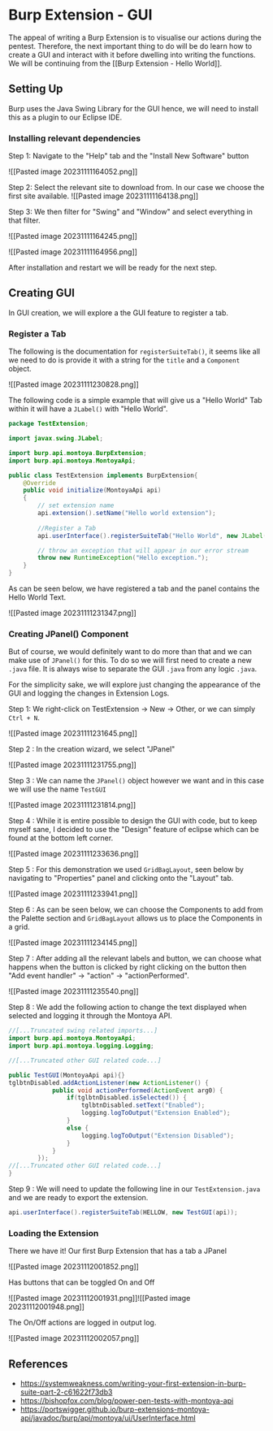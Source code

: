 # Burp Extension - GUI
The appeal of writing a Burp Extension is to visualise our actions during the pentest. Therefore, the next important thing to do will be do learn how to create a GUI and interact with it before dwelling into writing the functions. We will be continuing from the [[Burp Extension - Hello World]].
## Setting Up 
Burp uses the Java Swing Library for the GUI hence, we will need to install this as a plugin to our Eclipse IDE.
### Installing relevant dependencies
Step 1: Navigate to the "Help" tab and the "Install New Software" button

![[Pasted image 20231111164052.png]]

Step 2: Select the relevant site to download from. In our case we choose the first site available.
![[Pasted image 20231111164138.png]]

Step 3: We then filter for "Swing" and "Window" and select everything in that filter.  

![[Pasted image 20231111164245.png]]

![[Pasted image 20231111164956.png]]

After installation and restart we will be ready for the next step.
## Creating GUI
In GUI creation, we will explore a the GUI feature to register a tab. 
### Register a Tab
The following is the documentation for `registerSuiteTab()`, it seems like all we need to do is provide it with a string for the `title` and a `Component` object. 

![[Pasted image 20231111230828.png]]

The following code is a simple example that will give us a "Hello World" Tab within it will have a `JLabel()` with "Hello World". 
```Java
package TestExtension;

import javax.swing.JLabel;

import burp.api.montoya.BurpExtension;
import burp.api.montoya.MontoyaApi;

public class TestExtension implements BurpExtension{
    @Override
    public void initialize(MontoyaApi api)
    {
        // set extension name
        api.extension().setName("Hello world extension");
        
        //Register a Tab
        api.userInterface().registerSuiteTab("Hello World", new JLabel("Hello, World!"));

        // throw an exception that will appear in our error stream
        throw new RuntimeException("Hello exception.");
    }
}
```

As can be seen below, we have registered a tab and the panel contains the Hello World Text.

![[Pasted image 20231111231347.png]]

### Creating JPanel() Component
But of course, we would definitely want to do more than that and we can make use of `JPanel()` for this. To do so we will first need to create a new `.java` file. It is always wise to separate the GUI `.java` from any logic `.java`. 

For the simplicity sake, we will explore just changing the appearance of the GUI and logging the changes in Extension Logs.

Step 1: We right-click on TestExtension -> New -> Other, or we can simply `Ctrl + N`.

![[Pasted image 20231111231645.png]]

Step 2 : In the creation wizard, we select "JPanel"

![[Pasted image 20231111231755.png]]

Step 3 : We can name the `JPanel()` object however we want and in this case we will use the name `TestGUI`

![[Pasted image 20231111231814.png]]

Step 4 : While it is entire possible to design the GUI with code, but to keep myself sane, I decided to use the "Design" feature of eclipse which can be found at the bottom left corner.

![[Pasted image 20231111233636.png]]

Step 5 : For this demonstration we used `GridBagLayout`, seen below by navigating to "Properties" panel and clicking onto the "Layout" tab.

![[Pasted image 20231111233941.png]]

Step 6 : As can be seen below, we can choose the Components to add from the Palette section and `GridBagLayout` allows us to place the Components in a grid.

![[Pasted image 20231111234145.png]]

Step 7 : After adding all the relevant labels and button, we can choose what happens when the button is clicked by right clicking on the button then "Add event handler" ->  "action" -> "actionPerformed".

![[Pasted image 20231111235540.png]]

Step 8 : We add the following action to change the text displayed when selected and logging it through the Montoya API.

```Java
//[...Truncated swing related imports...]
import burp.api.montoya.MontoyaApi;
import burp.api.montoya.logging.Logging;

//[...Truncated other GUI related code...]

public TestGUI(MontoyaApi api){}
tglbtnDisabled.addActionListener(new ActionListener() {
			public void actionPerformed(ActionEvent arg0) {
				if(tglbtnDisabled.isSelected()) {
					tglbtnDisabled.setText("Enabled");
					logging.logToOutput("Extension Enabled");
				}
				else {
					logging.logToOutput("Extension Disabled");
				}
			}
		});
//[...Truncated other GUI related code...]
}
```

Step 9 : We will need to update the following line in our `TestExtension.java` and we are ready to export the extension.
```java
api.userInterface().registerSuiteTab(HELLOW, new TestGUI(api));
```

### Loading the Extension
There we have it! Our first Burp Extension that has a tab a JPanel 

![[Pasted image 20231112001852.png]]

Has buttons that can be toggled On and Off

![[Pasted image 20231112001931.png]]![[Pasted image 20231112001948.png]]

The On/Off actions are logged in output log.

![[Pasted image 20231112002057.png]]

## References 
- https://systemweakness.com/writing-your-first-extension-in-burp-suite-part-2-c61622f73db3
- https://bishopfox.com/blog/power-pen-tests-with-montoya-api
- https://portswigger.github.io/burp-extensions-montoya-api/javadoc/burp/api/montoya/ui/UserInterface.html